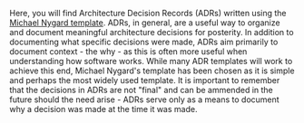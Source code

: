 Here, you will find Architecture Decision Records (ADRs) written using the [Michael Nygard template](https://github.com/joelparkerhenderson/architecture-decision-record/tree/main/locales/en/templates/decision-record-template-by-michael-nygard). ADRs, in general, are a useful way to organize and document meaningful architecture decisions for posterity. In addition to documenting what specific decisions were made, ADRs aim primarily to document context - the why - as this is often more useful when understanding how software works. While many ADR templates will work to achieve this end, Michael Nygard's template has been chosen as it is simple and perhaps the most widely used template. It is important to remember that the decisions in ADRs are not "final" and can be ammended in the future should the need arise - ADRs serve only as a means to document why a decision was made at the time it was made.
